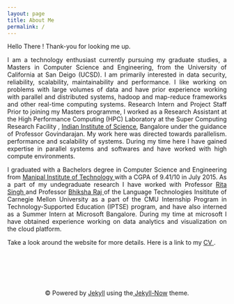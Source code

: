 ```yaml
---
layout: page
title: About Me
permalink: /
---
```


<span style="text-align: justify;">
Hello There ! Thank-you for looking me up. 

I am a technology enthusiast currently pursuing my graduate studies, a Masters in Computer Science and Engineering, from the University of California at San Deigo (UCSD). I am primarily interested in data security, reliability, scalability, maintainability and performance. I like working on problems with large volumes of data and have prior experience working with parallel and distributed systems, hadoop and map-reduce frameworks and other real-time computing systems.
Research Intern and Project Staff
Prior to joining my Masters programme, I worked as a Research Assistant at the High Performance Computing (HPC) Laboratory at the Super Computing Research Facility </a>, <a href = "http://www.iisc.ernet.in/">Indian Institute of Science</a>, Bangalore under the guidance of Professor Govindarajan. My work here was directed towards parallelism. performance and scalability of systems. During my time here I have gained expertise in parallel systems and softwares and have worked with high compute environments. 

I graduated with a Bachelors degree in Computer Science and Engineering from  <a href = "http://manipal.edu/mu.html"> Manipal Institute of Technology </a> with a CGPA of 9.41/10 in July 2015. As a part of my undegraduate research  I have worked with Professor <a href ="https://scholar.google.com/citations?user=0lMANmwAAAAJ&hl=en"> Rita Singh </a> and Professor <a href="https://scholar.google.com/citations?user=IWcGY98AAAAJ"> Bhiksha Raj </a> of the Language Technologies Insititute of Carnegie Mellon University as a part of the CMU Internship Program in Technology-Supported Education (IPTSE) program, and have also interned as a Summer Intern at Microsoft Bangalore. During my time at microsoft I have obtained experience working on data analytics and visualization on the cloud platform. 


Take a look around the website for more details. 
Here is a link to my  <a href = "http://tejeswinisundaram.github.io/assets/tejeswini_resume.pdf"> CV </a>.
</span>

<br/>
<br/>
<br/>
<br/>
<br/>

<div class="container" align="center">
<span>&copy; Powered by  <a href="http://jekyllrb.com" rel="nofollow">Jekyll</a> using the<a href="http://www.jekyllnow.com/" rel="no follow"> Jekyll-Now</a> theme.</span>
</div>
